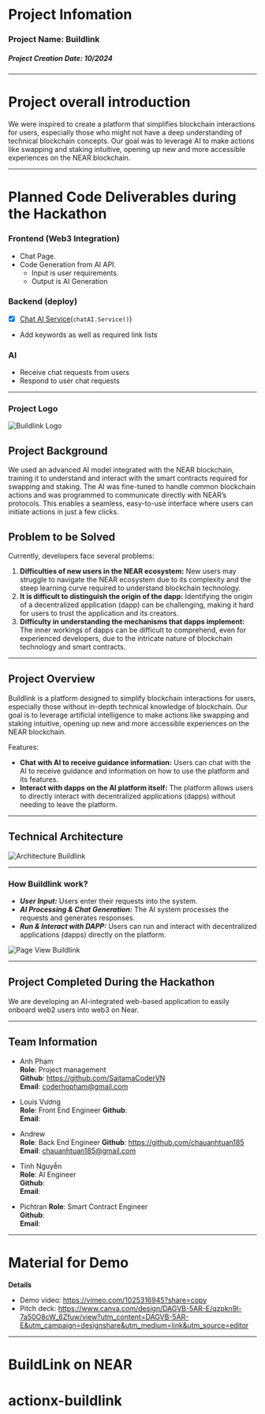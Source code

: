 
# Project Infomation

### Project Name: Buildlink
##### **Project Creation Date:** 10/2024

---

# **Project overall introduction**

We were inspired to create a platform that simplifies blockchain interactions for users, especially those who might not have a deep understanding of technical blockchain concepts. Our goal was to leverage AI to make actions like swapping and staking intuitive, opening up new and more accessible experiences on the NEAR blockchain.

---

# **Planned Code Deliverables during the Hackathon**

### Frontend (Web3 Integration)
- Chat Page.
- Code Generation from AI API.     
  - Input is user requirements.
  - Output is AI Generation

### Backend (deploy)
- [x] [Chat AI Service](https://github.com/Weminal-labs/buildlink-backend)(`chatAI.Service()`)
- Add keywords as well as required link lists

### AI 
- Receive chat requests from users
- Respond to user chat requests
---
### **Project Logo**

<img src="https://peach-realistic-spider-498.mypinata.cloud/ipfs/QmR23ZZRzXHbaphhE4i5dYV82K7VMXjB7RMb8TmGETzVhB" alt="Buildlink Logo" />




## **Project Background**

We used an advanced AI model integrated with the NEAR blockchain, training it to understand and interact with the smart contracts required for swapping and staking. The AI was fine-tuned to handle common blockchain actions and was programmed to communicate directly with NEAR’s protocols. This enables a seamless, easy-to-use interface where users can initiate actions in just a few clicks.

## **Problem to be Solved**
Currently, developers face several problems:

1. **Difficulties of new users in the NEAR ecosystem:** New users may struggle to navigate the NEAR ecosystem due to its complexity and the steep learning curve required to understand blockchain technology.
2. **It is difficult to distinguish the origin of the dapp:** Identifying the origin of a decentralized application (dapp) can be challenging, making it hard for users to trust the application and its creators.
3. **Difficulty in understanding the mechanisms that dapps implement:** The inner workings of dapps can be difficult to comprehend, even for experienced developers, due to the intricate nature of blockchain technology and smart contracts.

---
## **Project Overview**
Buildlink is a platform designed to simplify blockchain interactions for users, especially those without in-depth technical knowledge of blockchain. Our goal is to leverage artificial intelligence to make actions like swapping and staking intuitive, opening up new and more accessible experiences on the NEAR blockchain.

Features:

- **Chat with AI to receive guidance information:** Users can chat with the AI to receive guidance and information on how to use the platform and its features.
- **Interact with dapps on the AI ​​platform itself:** The platform allows users to directly interact with decentralized applications (dapps) without needing to leave the platform.

---

## **Technical Architecture**

<img src="https://peach-realistic-spider-498.mypinata.cloud/ipfs/QmS15km6Hect7ckAWLQJFNJboxUZhkKfDE2NTjewSAdvpV" alt="Architecture Buildlink" />

---

### How Buildlink work? 

- ***User Input:*** Users enter their requests into the system.
- ***AI Processing & Chat Generation:*** The AI system processes the requests and generates responses.
- ***Run & Interact with DAPP:*** Users can run and interact with decentralized applications (dapps) directly on the platform.

<img src="https://peach-realistic-spider-498.mypinata.cloud/ipfs/QmT37bHXS9W83eUWSE9sT8wa3QYCoMzAvcSJ5BBtvQLdqk" alt="Page View Buildlink" />

---

## **Project Completed During the Hackathon**

We are developing an AI-integrated web-based application to easily onboard web2 users into web3 on Near.

---

## **Team Information**

- Anh Phạm  
  **Role**: Project management  
  **Github**: https://github.com/SaitamaCoderVN  
  **Email**: coderhopham@gmail.com  

- Louis Vương  
  **Role**: Front End Engineer
  **Github**:   
  **Email**:   

- Andrew  
  **Role**: Back End Engineer 
  **Github**: https://github.com/chauanhtuan185
  **Email**: chauanhtuan185@gmail.com

- Tính Nguyễn  
  **Role**: AI Engineer   
  **Github**:   
  **Email**:  

- Pichtran
  **Role**: Smart Contract Engineer   
  **Github**:   
  **Email**: 
---
# **Material for Demo**
**Details**

- Demo video: https://vimeo.com/1025316945?share=copy
- Pitch deck: https://www.canva.com/design/DAGVB-5AR-E/qzpkn9l-7a50O8cW_6Zfuw/view?utm_content=DAGVB-5AR-E&utm_campaign=designshare&utm_medium=link&utm_source=editor

---

# BuildLink on NEAR

# actionx-buildlink
